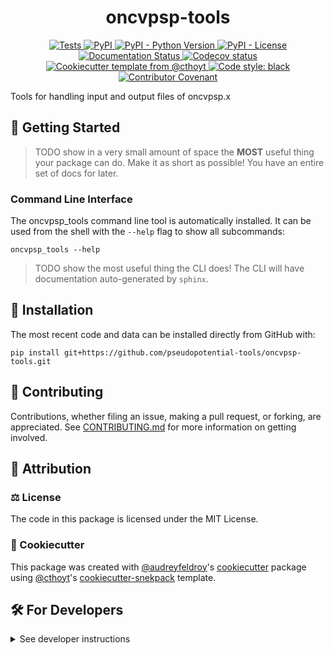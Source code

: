 <!--
<p align="center">
  <img src="https://github.com/pseudopotential-tools/oncvpsp-tools/raw/main/docs/source/logo.png" height="150">
</p>
-->

<h1 align="center">
  oncvpsp-tools
</h1>

<p align="center">
    <a href="https://github.com/pseudopotential-tools/oncvpsp-tools/actions/workflows/tests.yml">
        <img alt="Tests" src="https://github.com/pseudopotential-tools/oncvpsp-tools/workflows/Tests/badge.svg" />
    </a>
    <a href="https://pypi.org/project/oncvpsp_tools">
        <img alt="PyPI" src="https://img.shields.io/pypi/v/oncvpsp_tools" />
    </a>
    <a href="https://pypi.org/project/oncvpsp_tools">
        <img alt="PyPI - Python Version" src="https://img.shields.io/pypi/pyversions/oncvpsp_tools" />
    </a>
    <a href="https://github.com/pseudopotential-tools/oncvpsp-tools/blob/main/LICENSE">
        <img alt="PyPI - License" src="https://img.shields.io/pypi/l/oncvpsp_tools" />
    </a>
    <a href='https://oncvpsp_tools.readthedocs.io/en/latest/?badge=latest'>
        <img src='https://readthedocs.org/projects/oncvpsp_tools/badge/?version=latest' alt='Documentation Status' />
    </a>
    <a href="https://codecov.io/gh/pseudopotential-tools/oncvpsp-tools/branch/main">
        <img src="https://codecov.io/gh/pseudopotential-tools/oncvpsp-tools/branch/main/graph/badge.svg" alt="Codecov status" />
    </a>  
    <a href="https://github.com/cthoyt/cookiecutter-python-package">
        <img alt="Cookiecutter template from @cthoyt" src="https://img.shields.io/badge/Cookiecutter-snekpack-blue" /> 
    </a>
    <a href='https://github.com/psf/black'>
        <img src='https://img.shields.io/badge/code%20style-black-000000.svg' alt='Code style: black' />
    </a>
    <a href="https://github.com/pseudopotential-tools/oncvpsp-tools/blob/main/.github/CODE_OF_CONDUCT.md">
        <img src="https://img.shields.io/badge/Contributor%20Covenant-2.1-4baaaa.svg" alt="Contributor Covenant"/>
    </a>
</p>

Tools for handling input and output files of oncvpsp.x

## 💪 Getting Started

> TODO show in a very small amount of space the **MOST** useful thing your package can do.
> Make it as short as possible! You have an entire set of docs for later.

### Command Line Interface

The oncvpsp_tools command line tool is automatically installed. It can
be used from the shell with the `--help` flag to show all subcommands:

```shell
oncvpsp_tools --help
```

> TODO show the most useful thing the CLI does! The CLI will have documentation auto-generated
> by `sphinx`.

## 🚀 Installation

<!-- Uncomment this section after your first ``tox -e finish``
The most recent release can be installed from
[PyPI](https://pypi.org/project/oncvpsp_tools/) with:

```shell
pip install oncvpsp_tools
```
-->

The most recent code and data can be installed directly from GitHub with:

```shell
pip install git+https://github.com/pseudopotential-tools/oncvpsp-tools.git
```

## 👐 Contributing

Contributions, whether filing an issue, making a pull request, or forking, are appreciated. See
[CONTRIBUTING.md](https://github.com/pseudopotential-tools/oncvpsp-tools/blob/master/.github/CONTRIBUTING.md) for more information on getting involved.

## 👋 Attribution

### ⚖️ License

The code in this package is licensed under the MIT License.

<!--
### 📖 Citation

Citation goes here!
-->

<!--
### 🎁 Support

This project has been supported by the following organizations (in alphabetical order):

- [Harvard Program in Therapeutic Science - Laboratory of Systems Pharmacology](https://hits.harvard.edu/the-program/laboratory-of-systems-pharmacology/)

-->

<!--
### 💰 Funding

This project has been supported by the following grants:

| Funding Body                                             | Program                                                                                                                       | Grant           |
|----------------------------------------------------------|-------------------------------------------------------------------------------------------------------------------------------|-----------------|
| DARPA                                                    | [Automating Scientific Knowledge Extraction (ASKE)](https://www.darpa.mil/program/automating-scientific-knowledge-extraction) | HR00111990009   |
-->

### 🍪 Cookiecutter

This package was created with [@audreyfeldroy](https://github.com/audreyfeldroy)'s
[cookiecutter](https://github.com/cookiecutter/cookiecutter) package using [@cthoyt](https://github.com/cthoyt)'s
[cookiecutter-snekpack](https://github.com/cthoyt/cookiecutter-snekpack) template.

## 🛠️ For Developers

<details>
  <summary>See developer instructions</summary>

The final section of the README is for if you want to get involved by making a code contribution.

### Development Installation

To install in development mode, use the following:

```bash
git clone git+https://github.com/pseudopotential-tools/oncvpsp-tools.git
cd oncvpsp-tools
pip install -e .
```

### 🥼 Testing

After cloning the repository and installing `tox` with `pip install tox`, the unit tests in the `tests/` folder can be
run reproducibly with:

```shell
tox
```

Additionally, these tests are automatically re-run with each commit in a [GitHub Action](https://github.com/pseudopotential-tools/oncvpsp-tools/actions?query=workflow%3ATests).

### 📖 Building the Documentation

The documentation can be built locally using the following:

```shell
git clone git+https://github.com/pseudopotential-tools/oncvpsp-tools.git
cd oncvpsp-tools
tox -e docs
open docs/build/html/index.html
``` 

The documentation automatically installs the package as well as the `docs`
extra specified in the [`setup.cfg`](setup.cfg). `sphinx` plugins
like `texext` can be added there. Additionally, they need to be added to the
`extensions` list in [`docs/source/conf.py`](docs/source/conf.py).

The documentation can be deployed to [ReadTheDocs](https://readthedocs.io) using 
[this guide](https://docs.readthedocs.io/en/stable/intro/import-guide.html).
The [`.readthedocs.yml`](.readthedocs.yml) YAML file contains all the configuration you'll need.
You can also set up continuous integration on GitHub to check not only that
Sphinx can build the documentation in an isolated environment (i.e., with ``tox -e docs-test``)
but also that [ReadTheDocs can build it too](https://docs.readthedocs.io/en/stable/pull-requests.html).

### 📦 Making a Release

After installing the package in development mode and installing
`tox` with `pip install tox`, the commands for making a new release are contained within the `finish` environment
in `tox.ini`. Run the following from the shell:

```shell
tox -e finish
```

This script does the following:

1. Uses [Bump2Version](https://github.com/c4urself/bump2version) to switch the version number in the `setup.cfg`,
   `src/oncvpsp_tools/version.py`, and [`docs/source/conf.py`](docs/source/conf.py) to not have the `-dev` suffix
2. Packages the code in both a tar archive and a wheel using [`build`](https://github.com/pypa/build)
3. Uploads to PyPI using [`twine`](https://github.com/pypa/twine). Be sure to have a `.pypirc` file configured to avoid the need for manual input at this
   step
4. Push to GitHub. You'll need to make a release going with the commit where the version was bumped.
5. Bump the version to the next patch. If you made big changes and want to bump the version by minor, you can
   use `tox -e bumpversion -- minor` after.
</details>
